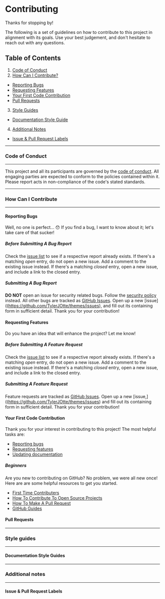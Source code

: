 
# Contributing

Thanks for stopping by!

The following is a set of guidelines on how to contribute to this project in alignment with its goals. Use your best judgement, and don't hesitate to reach out with any questions.


## Table of Contents

1. [Code of Conduct](#code-of-conduct)
2. [How Can I Contribute?](#how-can-i-contribute)
  * [Reporting Bugs](#reporting-bugs)
  * [Requesting Features](#requesting-features)
  * [Your First Code Contribution](#your-first-code-contribution)
  * [Pull Requests](#pull-requests)
3. [Style Guides](#style-guides)
  * [Documentation Style Guide](#documentation-style-guide)
4. [Additional Notes](#additional-notes)
  * [Issue & Pull Request Labels](#issue-&-pull-request-labels)

---
### Code of Conduct
---

This project and all its participants are governed by the [code of conduct](/CODE_OF_CONDUCT.md). All engaging parties are expected to conform to the policies contained within it. Please report acts in non-compliance of the code's stated standards.

---
### How Can I Contribute
---

#### Reporting Bugs

Well, no one is perfect... :hushed: If you find a bug, I want to know about it; let's take care of that sucker!

##### Before Submitting A Bug Report

Check the [issue list](https://github.com/TylerJOtte/themes/issues) to see if a respective report already exists. If there's a matching *open* entry, do not open a new issue. Add a comment to the existing issue instead. If there's a matching *closed* entry, open a new issue, and include a link to the closed entry.

##### Submitting A Bug Report

**DO NOT** open an issue for security related bugs. Follow the [security policy](#security) instead. All other bugs are tracked as [GitHub Issues](https://guides.github.com/features/issues/). Open up a new [issue]((https://github.com/TylerJOtte/themes/issues), and fill out its containing form in sufficient detail. Thank you for your contribution!

#### Requesting Features

Do you have an idea that will enhance the project? Let me know!

##### Before Submitting A Feature Request

Check the [issue list](https://github.com/TylerJOtte/themes/issues) to see if a respective report already exists. If there's a matching *open* entry, do not open a new issue. Add a comment to the existing issue instead. If there's a matching *closed* entry, open a new issue, and include a link to the closed entry.

##### Submitting A Feature Request

Feature requests are tracked as [GitHub Issues](https://guides.github.com/features/issues). Open up a new [issue,]((https://github.com/TylerJOtte/themes/issues) and fill out its containing form in sufficient detail. Thank you for your contribution!

#### Your First Code Contribution

Thank you for your interest in contributing to this project! The most helpful  tasks are:

* [Reporting bugs](#bug-reports)
* [Requesting features](#feature-requests)
* [Updating documentation](#pull-requests)

##### Beginners

Are you new to contributing on GitHub? No problem, we were all new once! Here are are some helpful resources to get you started.

* [First Time Contributers](https://www.firsttimersonly.com)
* [How To Contribute To Open Source Projects](https://egghead.io/courses/how-to-contribute-to-an-open-source-project-on-github)
* [How To Make A Pull Request](http://makeapullrequest.com)
* [GitHub Guides](https://guides.github.com)

#### Pull Requests

---
### Style guides
---

#### Documentation Style Guides



---
### Additional notes
---

#### Issue & Pull Request Labels
